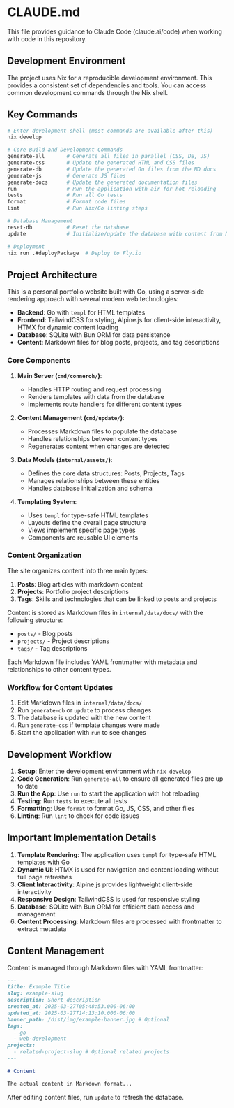 # CLAUDE.md

This file provides guidance to Claude Code (claude.ai/code) when working with code in this repository.

## Development Environment

The project uses Nix for a reproducible development environment. This provides a consistent set of dependencies and tools. You can access common development commands through the Nix shell.

## Key Commands

```bash
# Enter development shell (most commands are available after this)
nix develop

# Core Build and Development Commands
generate-all       # Generate all files in parallel (CSS, DB, JS)
generate-css       # Update the generated HTML and CSS files
generate-db        # Update the generated Go files from the MD docs
generate-js        # Generate JS files 
generate-docs      # Update the generated documentation files
run                # Run the application with air for hot reloading
tests              # Run all Go tests
format             # Format code files
lint               # Run Nix/Go linting steps

# Database Management
reset-db           # Reset the database
update             # Initialize/update the database with content from Markdown files

# Deployment
nix run .#deployPackage  # Deploy to Fly.io
```

## Project Architecture

This is a personal portfolio website built with Go, using a server-side rendering approach with several modern web technologies:

- **Backend**: Go with `templ` for HTML templates
- **Frontend**: TailwindCSS for styling, Alpine.js for client-side interactivity, HTMX for dynamic content loading
- **Database**: SQLite with Bun ORM for data persistence
- **Content**: Markdown files for blog posts, projects, and tag descriptions

### Core Components

1. **Main Server (`cmd/conneroh/`)**: 
   - Handles HTTP routing and request processing
   - Renders templates with data from the database
   - Implements route handlers for different content types

2. **Content Management (`cmd/update/`)**: 
   - Processes Markdown files to populate the database
   - Handles relationships between content types
   - Regenerates content when changes are detected

3. **Data Models (`internal/assets/`)**: 
   - Defines the core data structures: Posts, Projects, Tags
   - Manages relationships between these entities
   - Handles database initialization and schema

4. **Templating System**:
   - Uses `templ` for type-safe HTML templates
   - Layouts define the overall page structure
   - Views implement specific page types
   - Components are reusable UI elements

### Content Organization

The site organizes content into three main types:

1. **Posts**: Blog articles with markdown content
2. **Projects**: Portfolio project descriptions
3. **Tags**: Skills and technologies that can be linked to posts and projects

Content is stored as Markdown files in `internal/data/docs/` with the following structure:
- `posts/` - Blog posts
- `projects/` - Project descriptions
- `tags/` - Tag descriptions

Each Markdown file includes YAML frontmatter with metadata and relationships to other content types.

### Workflow for Content Updates

1. Edit Markdown files in `internal/data/docs/`
2. Run `generate-db` or `update` to process changes
3. The database is updated with the new content
4. Run `generate-css` if template changes were made
5. Start the application with `run` to see changes

## Development Workflow

1. **Setup**: Enter the development environment with `nix develop`
2. **Code Generation**: Run `generate-all` to ensure all generated files are up to date
3. **Run the App**: Use `run` to start the application with hot reloading
4. **Testing**: Run `tests` to execute all tests
5. **Formatting**: Use `format` to format Go, JS, CSS, and other files
6. **Linting**: Run `lint` to check for code issues

## Important Implementation Details

1. **Template Rendering**: The application uses `templ` for type-safe HTML templates with Go
2. **Dynamic UI**: HTMX is used for navigation and content loading without full page refreshes
3. **Client Interactivity**: Alpine.js provides lightweight client-side interactivity
4. **Responsive Design**: TailwindCSS is used for responsive styling
5. **Database**: SQLite with Bun ORM for efficient data access and management
6. **Content Processing**: Markdown files are processed with frontmatter to extract metadata

## Content Management

Content is managed through Markdown files with YAML frontmatter:

```markdown
---
title: Example Title
slug: example-slug
description: Short description
created_at: 2025-03-27T05:48:53.000-06:00
updated_at: 2025-03-27T14:13:10.000-06:00
banner_path: /dist/img/example-banner.jpg # Optional
tags:
  - go
  - web-development
projects:
  - related-project-slug # Optional related projects
---

# Content

The actual content in Markdown format...
```

After editing content files, run `update` to refresh the database.